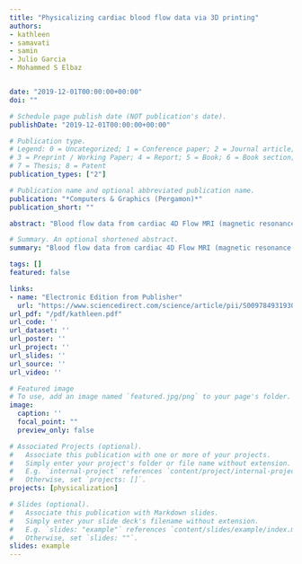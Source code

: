 ```yaml
---
title: "Physicalizing cardiac blood flow data via 3D printing"
authors:
- kathleen
- samavati
- samin
- Julio Garcia
- Mohammed S Elbaz


date: "2019-12-01T00:00:00+00:00"
doi: ""

# Schedule page publish date (NOT publication's date).
publishDate: "2019-12-01T00:00:00+00:00"

# Publication type.
# Legend: 0 = Uncategorized; 1 = Conference paper; 2 = Journal article;
# 3 = Preprint / Working Paper; 4 = Report; 5 = Book; 6 = Book section;
# 7 = Thesis; 8 = Patent
publication_types: ["2"]

# Publication name and optional abbreviated publication name.
publication: "*Computers & Graphics (Pergamon)*"
publication_short: ""

abstract: "Blood flow data from cardiac 4D Flow MRI (magnetic resonance imaging) holds much potential for research and diagnosis of flow-related diseases. However, understanding this data is quite challenging – after all, it is a volumetric vector field that changes over time. One helpful way to explore the data is by flow visualization, but most traditional flow visualizations are designed for 2D screens and thus suffer from limited depth perception and restricted screen space. We propose a novel slice-based physical model as a complementary method for visualizing the flow data. The design of this model respects the conventional method of viewing medical imagery (i.e., in cross sections) but has the added advantages of engaging one’s sense of touch, not suffering from screen space restrictions, and being easily fabricated by affordable fused deposition modelling (FDM) printers. We apply the slice-based technique to …"

# Summary. An optional shortened abstract.
summary: "Blood flow data from cardiac 4D Flow MRI (magnetic resonance imaging) holds much potential for research and diagnosis of flow-related diseases. However, understanding this data is quite challenging – after all, it is a volumetric vector field that changes over time. One helpful way to explore the data is by flow visualization, but most traditional flow visualizations are designed for 2D screens and thus suffer from limited depth perception and restricted screen space. We propose a novel slice-ba..."

tags: []
featured: false

links:
- name: "Electronic Edition from Publisher"
  url: "https://www.sciencedirect.com/science/article/pii/S0097849319301554?via%3Dihub"
url_pdf: "/pdf/kathleen.pdf"
url_code: ''
url_dataset: ''
url_poster: ''
url_project: ''
url_slides: ''
url_source: ''
url_video: ''

# Featured image
# To use, add an image named `featured.jpg/png` to your page's folder. 
image:
  caption: ''
  focal_point: ""
  preview_only: false

# Associated Projects (optional).
#   Associate this publication with one or more of your projects.
#   Simply enter your project's folder or file name without extension.
#   E.g. `internal-project` references `content/project/internal-project/index.md`.
#   Otherwise, set `projects: []`.
projects: [physicalization]

# Slides (optional).
#   Associate this publication with Markdown slides.
#   Simply enter your slide deck's filename without extension.
#   E.g. `slides: "example"` references `content/slides/example/index.md`.
#   Otherwise, set `slides: ""`.
slides: example
---
```

